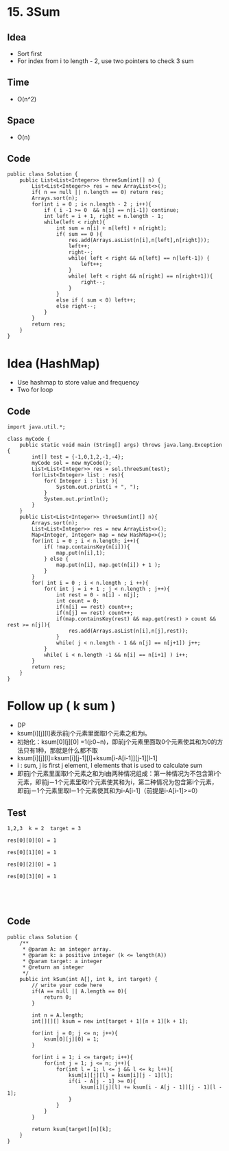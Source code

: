 # 15. 3Sum

## Idea
* Sort first
* For index from i to length - 2, use two pointers to check 3 sum

## Time
* O(n^2)

## Space
* O(n)

## Code

```
public class Solution {
    public List<List<Integer>> threeSum(int[] n) {
        List<List<Integer>> res = new ArrayList<>();
        if( n == null || n.length == 0) return res;
        Arrays.sort(n);
        for(int i = 0 ; i< n.length - 2 ; i++){
            if ( i -1 >= 0  && n[i] == n[i-1]) continue;
            int left = i + 1, right = n.length - 1;
            while(left < right){
                int sum = n[i] + n[left] + n[right];
                if( sum == 0 ){
                    res.add(Arrays.asList(n[i],n[left],n[right]));
                    left++;
                    right--;
                    while( left < right && n[left] == n[left-1]) {
                        left++;
                    }
                    while( left < right && n[right] == n[right+1]){
                        right--;
                    } 
                }
                else if ( sum < 0) left++;
                else right--;
            }
        }
        return res;
    }
}
```

# Idea (HashMap)
* Use hashmap to store value and frequency
* Two for loop

## Code 

```
import java.util.*;

class myCode {
    public static void main (String[] args) throws java.lang.Exception {
        int[] test = {-1,0,1,2,-1,-4};
        myCode sol = new myCode();
        List<List<Integer>> res = sol.threeSum(test);
        for(List<Integer> list : res){
            for( Integer i : list ){
                System.out.print(i + ", ");
            }
            System.out.println();
        }
    }
    public List<List<Integer>> threeSum(int[] n){
        Arrays.sort(n);
        List<List<Integer>> res = new ArrayList<>();
        Map<Integer, Integer> map = new HashMap<>();
        for(int i = 0 ; i < n.length; i++){
            if( !map.containsKey(n[i])){
                map.put(n[i],1);
            } else {
                map.put(n[i], map.get(n[i]) + 1 );
            }
        }
        for( int i = 0 ; i < n.length ; i ++){
            for( int j = i + 1 ; j < n.length ; j++){
                int rest = 0 - n[i] - n[j];
                int count = 0;
                if(n[i] == rest) count++;
                if(n[j] == rest) count++;
                if(map.containsKey(rest) && map.get(rest) > count && rest >= n[j]){
                    res.add(Arrays.asList(n[i],n[j],rest));
                }
                while( j < n.length - 1 && n[j] == n[j+1]) j++;    
            }
            while( i < n.length -1 && n[i] == n[i+1] ) i++;
        }
        return res;
    }
}

```

# Follow up ( k sum )

* DP
* ksum[i][j][l]表示前j个元素里面取l个元素之和为i。
* 初始化：ksum[0][j][0] =1(j:0~n)，即前j个元素里面取0个元素使其和为0的方法只有1种，那就是什么都不取
* ksum[i][j][l]=ksum[i][j-1][l]+ksum[i-A[i-1]][j-1][l-1]
* i : sum, j is first j element, l elements that is used to calculate sum 
* 即前j个元素里面取l个元素之和为i由两种情况组成：第一种情况为不包含第i个元素，即前j－1个元素里取l个元素使其和为i，第二种情况为包含第i个元素，即前j－1个元素里取l－1个元素使其和为i-A[i-1]（前提是i-A[i-1]>=0）

## Test 
```
1,2,3  k = 2  target = 3

res[0][0][0] = 1

res[0][1][0] = 1

res[0][2][0] = 1

res[0][3][0] = 1





```

## Code

```
public class Solution {
    /**
     * @param A: an integer array.
     * @param k: a positive integer (k <= length(A))
     * @param target: a integer
     * @return an integer
     */
    public int kSum(int A[], int k, int target) {
        // write your code here
        if(A == null || A.length == 0){
            return 0;
        }

        int n = A.length;
        int[][][] ksum = new int[target + 1][n + 1][k + 1];

        for(int j = 0; j <= n; j++){
            ksum[0][j][0] = 1;
        }

        for(int i = 1; i <= target; i++){
            for(int j = 1; j <= n; j++){
                for(int l = 1; l <= j && l <= k; l++){
                    ksum[i][j][l] = ksum[i][j - 1][l];
                    if(i - A[j - 1] >= 0){
                        ksum[i][j][l] += ksum[i - A[j - 1]][j - 1][l - 1];
                    }
                }
            }
        }

        return ksum[target][n][k];
    }
}

```
